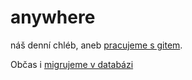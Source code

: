 # anywhere

náš denní chléb, aneb [pracujeme s gitem](./working-with-git.md).

Občas i [migrujeme v databázi](./phinx-migration.md)

